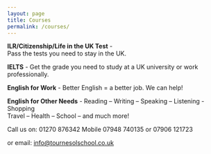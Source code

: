 ```yaml
---
layout: page
title: Courses
permalink: /courses/
---
```


**ILR/Citizenship/Life in the UK Test** -	
Pass the tests you need to stay in the UK.
	
**IELTS** -	Get the grade you need to study at a UK university or work professionally.

**English for Work**	- Better English = a better job.  We can help!

**English for Other Needs**	- Reading – Writing – Speaking – Listening -
Shopping <br>
Travel – Health – School – and much more!

Call us on: 01270 876342  Mobile 07948 740135 or 07906 121723

or email: [info@tournesolschool.co.uk](mailto:info@tournesolschool.co.uk)